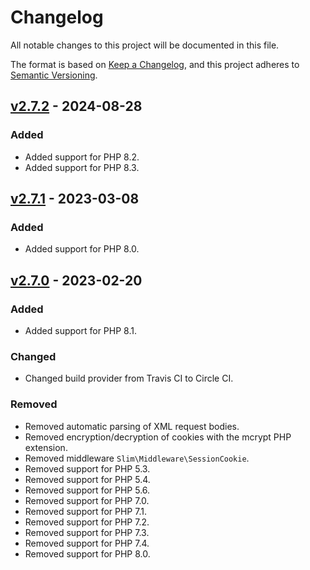 # Changelog

All notable changes to this project will be documented in this file.

The format is based on [Keep a Changelog](https://keepachangelog.com/en/1.0.0/),
and this project adheres to [Semantic Versioning](https://semver.org/spec/v2.0.0.html).

## [v2.7.2] - 2024-08-28

### Added

- Added support for PHP 8.2.
- Added support for PHP 8.3.

## [v2.7.1] - 2023-03-08

### Added

- Added support for PHP 8.0.

## [v2.7.0] - 2023-02-20

### Added

- Added support for PHP 8.1.

### Changed

- Changed build provider from Travis CI to Circle CI.

### Removed

- Removed automatic parsing of XML request bodies.
- Removed encryption/decryption of cookies with the mcrypt PHP extension.
- Removed middleware `Slim\Middleware\SessionCookie`.
- Removed support for PHP 5.3.
- Removed support for PHP 5.4.
- Removed support for PHP 5.6.
- Removed support for PHP 7.0.
- Removed support for PHP 7.1.
- Removed support for PHP 7.2.
- Removed support for PHP 7.3.
- Removed support for PHP 7.4.
- Removed support for PHP 8.0.

[v2.7.2]: https://github.com/HealthengineAU/Slim/compare/v2.7.1..v2.7.2
[v2.7.1]: https://github.com/HealthengineAU/Slim/compare/v2.7.0..v2.7.1
[v2.7.0]: https://github.com/HealthengineAU/Slim/compare/2.6.4..v2.7.0
